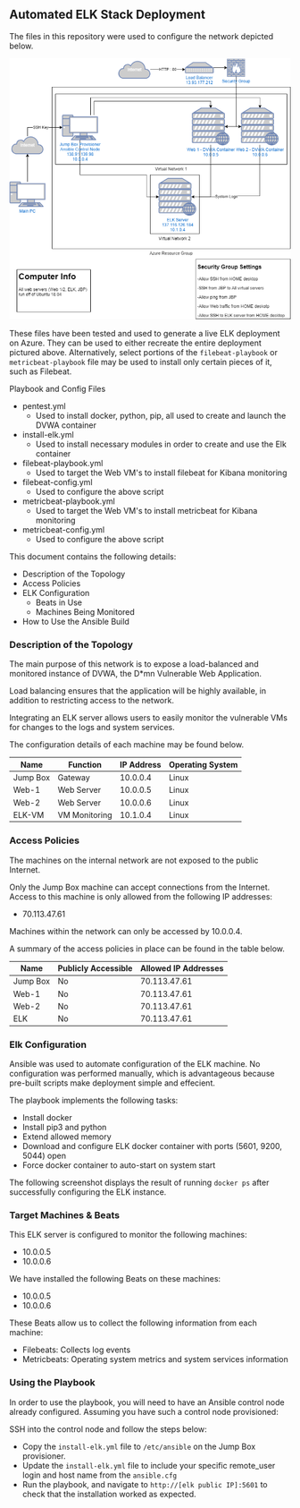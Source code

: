 ## Automated ELK Stack Deployment

The files in this repository were used to configure the network depicted below.

![Elk Project - Network Diagram](Diagrams/elkNetworkDiagram.png)

These files have been tested and used to generate a live ELK deployment on Azure. They can be used to either recreate the entire deployment pictured above. Alternatively, select portions of the `filebeat-playbook` or `metricbeat-playbook` file may be used to install only certain pieces of it, such as Filebeat.

Playbook and Config Files
- pentest.yml
  - Used to install docker, python, pip, all used to create and launch the DVWA container
- install-elk.yml
  - Used to install necessary modules in order to create and use the Elk container
- filebeat-playbook.yml
  - Used to target the Web VM's to install filebeat for Kibana monitoring
- filebeat-config.yml
  - Used to configure the above script
- metricbeat-playbook.yml
  - Used to target the Web VM's to install metricbeat for Kibana monitoring
- metricbeat-config.yml
  - Used to configure the above script

This document contains the following details:
- Description of the Topology
- Access Policies
- ELK Configuration
  - Beats in Use
  - Machines Being Monitored
- How to Use the Ansible Build


### Description of the Topology

The main purpose of this network is to expose a load-balanced and monitored instance of DVWA, the D*mn Vulnerable Web Application.

Load balancing ensures that the application will be highly available, in addition to restricting access to the network.

Integrating an ELK server allows users to easily monitor the vulnerable VMs for changes to the logs and system services.

The configuration details of each machine may be found below.

| Name     | Function | IP Address | Operating System |
|----------|----------|------------|------------------|
| Jump Box | Gateway  | 10.0.0.4   | Linux            |
| Web-1     | Web Server | 10.0.0.5 | Linux |
| Web-2     | Web Server | 10.0.0.6 | Linux |
| ELK-VM     | VM Monitoring | 10.1.0.4 | Linux |

### Access Policies

The machines on the internal network are not exposed to the public Internet. 

Only the Jump Box machine can accept connections from the Internet. Access to this machine is only allowed from the following IP addresses:
- 70.113.47.61

Machines within the network can only be accessed by 10.0.0.4.

A summary of the access policies in place can be found in the table below.

| Name     | Publicly Accessible | Allowed IP Addresses |
|----------|---------------------|----------------------|
| Jump Box | No | 70.113.47.61 |
| Web-1| No | 70.113.47.61 |
| Web-2| No | 70.113.47.61|
| ELK | No | 70.113.47.61 |

### Elk Configuration

Ansible was used to automate configuration of the ELK machine. No configuration was performed manually, which is advantageous because pre-built scripts make deployment simple and effecient.

The playbook implements the following tasks:
- Install docker
- Install pip3 and python
- Extend allowed memory
- Download and configure ELK docker container with ports (5601, 9200, 5044) open
- Force docker container to auto-start on system start

The following screenshot displays the result of running `docker ps` after successfully configuring the ELK instance.



### Target Machines & Beats
This ELK server is configured to monitor the following machines:
- 10.0.0.5
- 10.0.0.6

We have installed the following Beats on these machines:
- 10.0.0.5
- 10.0.0.6

These Beats allow us to collect the following information from each machine:
- Filebeats: Collects log events
- Metricbeats: Operating system metrics and system services information

### Using the Playbook
In order to use the playbook, you will need to have an Ansible control node already configured. Assuming you have such a control node provisioned: 

SSH into the control node and follow the steps below:
- Copy the `install-elk.yml` file to `/etc/ansible` on the Jump Box provisioner.
- Update the `install-elk.yml` file to include your specific remote_user login and host name from the `ansible.cfg`
- Run the playbook, and navigate to `http://[elk public IP]:5601` to check that the installation worked as expected.